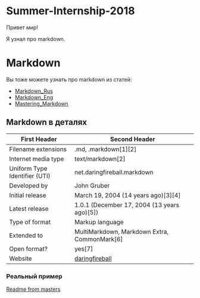 # Summer-Internship-2018

Привет мир!

Я узнал про markdown.

# Markdown 

Вы тоже можете узнать про markdown из статей: 
* [Markdown_Rus](https://ru.wikipedia.org/wiki/Markdown) 
* [Markdown_Eng](https://en.wikipedia.org/wiki/Markdown) 
* [Mastering_Markdown](https://guides.github.com/features/mastering-markdown/) 
	
## Markdown в деталях 
| First Header                   	| Second Header                                                 	|
|--------------------------------	|---------------------------------------------------------------	|
| Filename extensions            	|  .md, .markdown[1][2]                                         	|
| Internet media type            	| text/markdown[2]                                              	|
| Uniform Type Identifier (UTI)  	| net.daringfireball.markdown                                   	|
| Developed by                   	| John Gruber                                                   	|
| Initial release                	| March 19, 2004 (14 years ago)[3][4]                           	|
| Latest release                 	| 1.0.1 (December 17, 2004 (13 years ago)[5])                   	|
| Type of format                 	| Markup language                                               	|
| Extended to                    	| MultiMarkdown, Markdown Extra, CommonMark[6]                  	|
| Open format?                   	| yes[7]                                                        	|
| Website                        	| [daringfireball](http://daringfireball.net/projects/markdown) 	|

### Реальный пример 

[Readme from masters](https://github.com/Microsoft/TypeScript/blob/master/README.md)